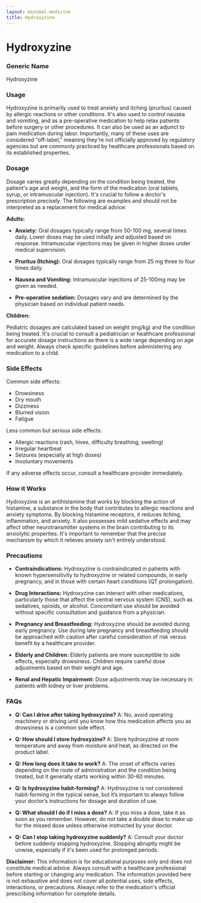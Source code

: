 ```yaml
---
layout: minimal-medicine
title: Hydroxyzine
---
```


# Hydroxyzine
### Generic Name
Hydroxyzine

### Usage

Hydroxyzine is primarily used to treat anxiety and itching (pruritus) caused by allergic reactions or other conditions.  It's also used to control nausea and vomiting, and as a pre-operative medication to help relax patients before surgery or other procedures.  It can also be used as an adjunct to pain medication during labor.  Importantly, many of these uses are considered "off-label," meaning they're not officially approved by regulatory agencies but are commonly practiced by healthcare professionals based on its established properties.

### Dosage

Dosage varies greatly depending on the condition being treated, the patient's age and weight, and the form of the medication (oral tablets, syrup, or intramuscular injection).  It's crucial to follow a doctor's prescription precisely.  The following are examples and should not be interpreted as a replacement for medical advice:

**Adults:**

* **Anxiety:** Oral dosages typically range from 50-100 mg, several times daily.  Lower doses may be used initially and adjusted based on response. Intramuscular injections may be given in higher doses under medical supervision.

* **Pruritus (Itching):** Oral dosages typically range from 25 mg three to four times daily.

* **Nausea and Vomiting:** Intramuscular injections of 25-100mg may be given as needed.

* **Pre-operative sedation:** Dosages vary and are determined by the physician based on individual patient needs.

**Children:**

Pediatric dosages are calculated based on weight (mg/kg) and the condition being treated.  It's crucial to consult a pediatrician or healthcare professional for accurate dosage instructions as there is a wide range depending on age and weight. Always check specific guidelines before administering any medication to a child.

### Side Effects

Common side effects:

* Drowsiness
* Dry mouth
* Dizziness
* Blurred vision
* Fatigue

Less common but serious side effects:

* Allergic reactions (rash, hives, difficulty breathing, swelling)
* Irregular heartbeat
* Seizures (especially at high doses)
* Involuntary movements

If any adverse effects occur, consult a healthcare provider immediately.


### How it Works

Hydroxyzine is an antihistamine that works by blocking the action of histamine, a substance in the body that contributes to allergic reactions and anxiety symptoms. By blocking histamine receptors, it reduces itching, inflammation, and anxiety. It also possesses mild sedative effects and may affect other neurotransmitter systems in the brain contributing to its anxiolytic properties.  It's important to remember that the precise mechanism by which it relieves anxiety isn't entirely understood.


### Precautions

* **Contraindications:** Hydroxyzine is contraindicated in patients with known hypersensitivity to hydroxyzine or related compounds, in early pregnancy, and in those with certain heart conditions (QT prolongation).

* **Drug Interactions:** Hydroxyzine can interact with other medications, particularly those that affect the central nervous system (CNS), such as sedatives, opioids, or alcohol.  Concomitant use should be avoided without specific consultation and guidance from a physician.

* **Pregnancy and Breastfeeding:**  Hydroxyzine should be avoided during early pregnancy.  Use during late pregnancy and breastfeeding should be approached with caution after careful consideration of risk versus benefit by a healthcare provider.

* **Elderly and Children:**  Elderly patients are more susceptible to side effects, especially drowsiness.  Children require careful dose adjustments based on their weight and age.

* **Renal and Hepatic Impairment:** Dose adjustments may be necessary in patients with kidney or liver problems.


### FAQs

* **Q: Can I drive after taking hydroxyzine?** A: No, avoid operating machinery or driving until you know how this medication affects you as drowsiness is a common side effect.

* **Q: How should I store hydroxyzine?** A: Store hydroxyzine at room temperature and away from moisture and heat, as directed on the product label.

* **Q: How long does it take to work?** A: The onset of effects varies depending on the route of administration and the condition being treated, but it generally starts working within 30-60 minutes.

* **Q: Is hydroxyzine habit-forming?** A: Hydroxyzine is not considered habit-forming in the typical sense, but it’s important to always follow your doctor’s instructions for dosage and duration of use.

* **Q: What should I do if I miss a dose?** A: If you miss a dose, take it as soon as you remember. However, do not take a double dose to make up for the missed dose unless otherwise instructed by your doctor.

* **Q: Can I stop taking hydroxyzine suddenly?** A: Consult your doctor before suddenly stopping hydroxyzine.  Stopping abruptly might be unwise, especially if it's been used for prolonged periods.


**Disclaimer:** This information is for educational purposes only and does not constitute medical advice. Always consult with a healthcare professional before starting or changing any medication.  The information provided here is not exhaustive and does not cover all potential uses, side effects, interactions, or precautions.  Always refer to the medication's official prescribing information for complete details.
